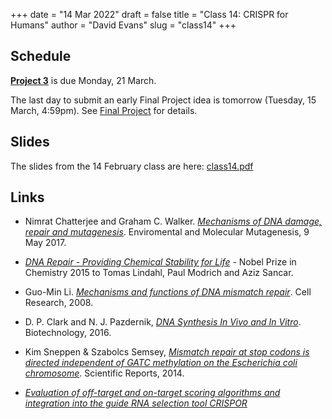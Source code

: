+++
date = "14 Mar 2022"
draft = false
title = "Class 14: CRISPR for Humans"
author = "David Evans"
slug = "class14"
+++

## Schedule

**[Project 3](/project3)** is due Monday, 21 March.

The last day to submit an early Final Project idea is tomorrow (Tuesday, 15 March, 4:59pm). See [Final Project](/finalproject) for details.

## Slides

The slides from the 14 February class are here: [class14.pdf](https://www.dropbox.com/s/tx4cgjdianbzmzx/csbio-class14.pdf?dl=0)

## Links

- Nimrat Chatterjee and Graham C. Walker. [_Mechanisms of DNA damage, repair and mutagenesis_](https://www.ncbi.nlm.nih.gov/labs/pmc/articles/PMC5474181/). Enviromental and Molecular Mutagenesis, 9 May 2017.

- [_DNA Repair - Providing Chemical Stability for Life_](https://www.nobelprize.org/uploads/2018/06/popular-chemistryprize2015.pdf) - Nobel Prize in Chemistry 2015 to Tomas Lindahl, Paul Modrich and Aziz Sancar. 

- Guo-Min Li. [_Mechanisms and functions of DNA mismatch repair_](https://www.nature.com/articles/cr2007115). Cell Research, 2008.

- D. P. Clark and N. J. Pazdernik, [_DNA Synthesis In Vivo and In Vitro_](/docs/clark2016.pdf). Biotechnology, 2016.

- Kim Sneppen & Szabolcs Semsey, [_Mismatch repair at stop codons is directed independent of GATC methylation on the Escherichia coli chromosome_](https://www.nature.com/articles/srep07346). Scientific Reports, 2014.

- [_Evaluation of off-target and on-target scoring algorithms and integration into the guide RNA selection tool CRISPOR_](https://genomebiology.biomedcentral.com/articles/10.1186/s13059-016-1012-2)